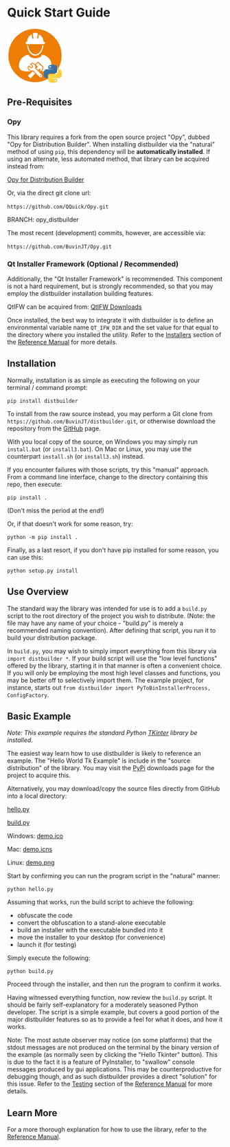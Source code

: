 # Quick Start Guide
![distbuilder logo](https://raw.githubusercontent.com/BuvinJT/distbuilder/master/docs/img/distbuilder128.png)

## Pre-Requisites

### Opy

This library requires a fork from the open source project 
"Opy", dubbed "Opy for Distribution Builder". When installing 
distbuilder via the "natural" method of using `pip`, this 
dependency will be **automatically installed**. If using an 
alternate, less automated method, that library can be 
acquired instead from: 

[Opy for Distribution Builder](https://github.com/QQuick/Opy/tree/opy_distbuilder)  

Or, via the direct git clone url:

`https://github.com/QQuick/Opy.git`
	
BRANCH: opy_distbuilder
	
The most recent (development) commits, however, are 
accessible via:   

`https://github.com/BuvinJT/Opy.git`		

### Qt Installer Framework (Optional / Recommended) 

Additionally, the "Qt Installer Framework"
is recommended.  This component is not a hard
requirement, but is strongly recommended, so 
that you may employ the distbuilder installation
building features.

QtIFW can be acquired from: [QtIFW Downloads](http://download.qt.io/official_releases/qt-installer-framework)

Once installed, the best way to integrate it 
with distbuilder is to define an environmental
variable name `QT_IFW_DIR` and the set value
for that equal to the directory where you 
installed the utility. Refer to the 
[Installers](Reference.md#installers) section of 
the [Reference Manual](Reference.md#installers) for 
more details. 
      
## Installation 

Normally, installation is as simple as executing the following 
on your terminal / command prompt: 

	pip install distbuilder

To install from the raw source instead, you may perform a 
Git clone from `https://github.com/BuvinJT/distbuilder.git`, 
or otherwise download the repository from the 
[GitHub](https://github.com/BuvinJT/distbuilder) page.


With you local copy of the source, on Windows you may 
simply run `install.bat` (or `install3.bat`). 
On Mac or Linux, you may use the counterpart `install.sh` 
(or `install3.sh`) instead.

If you encounter failures with those scripts, try
this "manual" approach. From a command line interface, 
change to the directory containing this repo, then execute:

	pip install .    

(Don't miss the period at the end!)

Or, if that doesn't work for some reason, try:

	python -m pip install .

Finally, as a last resort, if you don't have pip 
installed for some reason, you can use this:

	python setup.py install


## Use Overview

The standard way the library was intended for use is to
add a `build.py` script to the root directory of the
project you wish to distribute. (Note: the file may have 
any name of your choice - "build.py" is merely a 
recommended naming convention).  After defining that 
script, you run it to build your distribution package. 

In `build.py`, you may wish to simply import everything 
from this library via `import distbuilder *`.  If 
your build script will use the "low level functions" offered 
by the library, starting it in that manner is often a 
convenient choice.  If you will only be employing the 
most high level classes and functions, you may be better 
off to selectively import them.  The example project, 
for instance, starts out
`from distbuilder import PyToBinInstallerProcess, ConfigFactory`.      

## Basic Example

*Note: This example requires the standard Python [TKinter](https://tkdocs.com/tutorial/install.html) 
library	be installed.*

The easiest way learn how to use distbuilder is likely 
to reference an example.  The "Hello World Tk Example" 
is include in the "source distribution" of the library.
You may visit the [PyPi](https://pypi.org/project/distbuilder/#files) 
downloads page for the project to acquire this.

Alternatively, you may download/copy the source files directly from GitHub into a local directory:   

[hello.py](https://raw.githubusercontent.com/BuvinJT/distbuilder/master/examples/hello_world_tk/hello.py)

[build.py](https://raw.githubusercontent.com/BuvinJT/distbuilder/master/examples/hello_world_tk/build.py)

Windows: [demo.ico](https://raw.githubusercontent.com/BuvinJT/distbuilder/master/examples/hello_world_tk/demo.ico)

Mac: [demo.icns](https://raw.githubusercontent.com/BuvinJT/distbuilder/master/examples/hello_world_tk/demo.icns)

Linux: [demo.png](https://raw.githubusercontent.com/BuvinJT/distbuilder/master/examples/hello_world_tk/demo.png)

Start by confirming you can run the program 
script in the "natural" manner:

	python hello.py

Assuming that works, run the build script to achieve the following:

- obfuscate the code
- convert the obfuscation to a stand-alone executable
- build an installer with the executable bundled into it
- move the installer to your desktop (for convenience)
- launch it (for testing)
 
Simply execute the following:

	python build.py
	
Proceed through the installer, and then run the program	
to confirm it works.  

Having witnessed everything function, now review the 
`build.py` script.  It should be fairly
self-explanatory for a moderately seasoned Python 
developer.  The script is a simple example, but 
covers a good portion of the major distbuilder 
features so as to provide a feel for what it does, 
and how it works.

Note: The most astute observer may notice (on some platforms) 
that the stdout messages are not produced on the terminal
by the binary version of the example (as normally seen by 
clicking the "Hello Tkinter" button). This is due to the 
fact it is a feature of PyInstaller, to "swallow" console 
messages produced by gui applications. This may be counterproductive 
for debugging though, and as such distbuilder provides a 
direct "solution" for this issue. Refer to the 
[Testing](Reference.md#testing) section of the 
[Reference Manual](Reference.md#installers) for more details.    

## Learn More  

For a more thorough explanation for how to use
the library, refer to the [Reference Manual](Reference.md).
